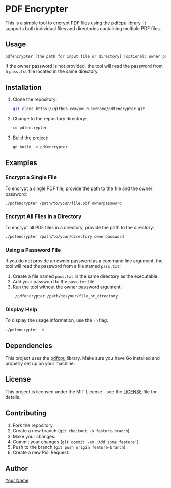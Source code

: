 
# PDF Encrypter

This is a simple tool to encrypt PDF files using the [pdfcpu](https://github.com/pdfcpu/pdfcpu) library. It supports both individual files and directories containing multiple PDF files.

## Usage

```sh
pdfencrypter [the path for input file or directory] [optional: owner password]
```

If the owner password is not provided, the tool will read the password from a `pass.txt` file located in the same directory.

## Installation

1. Clone the repository:
    ```sh
    git clone https://github.com/yourusername/pdfencrypter.git
    ```
2. Change to the repository directory:
    ```sh
    cd pdfencrypter
    ```
3. Build the project:
    ```sh
    go build -o pdfencrypter
    ```

## Examples

### Encrypt a Single File

To encrypt a single PDF file, provide the path to the file and the owner password:
```sh
./pdfencrypter /path/to/your/file.pdf ownerpassword
```

### Encrypt All Files in a Directory

To encrypt all PDF files in a directory, provide the path to the directory:
```sh
./pdfencrypter /path/to/your/directory ownerpassword
```

### Using a Password File

If you do not provide an owner password as a command line argument, the tool will read the password from a file named `pass.txt`:
1. Create a file named `pass.txt` in the same directory as the executable.
2. Add your password to the `pass.txt` file.
3. Run the tool without the owner password argument:
    ```sh
    ./pdfencrypter /path/to/your/file_or_directory
    ```

### Display Help

To display the usage information, use the `-h` flag:
```sh
./pdfencrypter -h
```

## Dependencies

This project uses the [pdfcpu](https://github.com/pdfcpu/pdfcpu) library. Make sure you have Go installed and properly set up on your machine.

## License

This project is licensed under the MIT License - see the [LICENSE](LICENSE) file for details.

## Contributing

1. Fork the repository.
2. Create a new branch (`git checkout -b feature-branch`).
3. Make your changes.
4. Commit your changes (`git commit -am 'Add some feature'`).
5. Push to the branch (`git push origin feature-branch`).
6. Create a new Pull Request.

## Author

[Your Name](https://github.com/yourusername)
